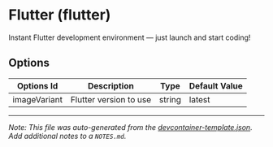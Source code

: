 
# Flutter (flutter)

Instant Flutter development environment — just launch and start coding!

## Options

| Options Id | Description | Type | Default Value |
|-----|-----|-----|-----|
| imageVariant | Flutter version to use | string | latest |



---

_Note: This file was auto-generated from the [devcontainer-template.json](https://github.com/techiro/devcontainer-template/blob/main/src/flutter/devcontainer-template.json).  Add additional notes to a `NOTES.md`._
